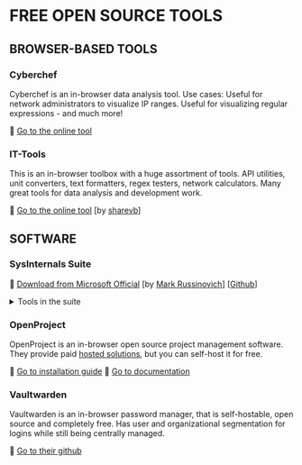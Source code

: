 FREE OPEN SOURCE TOOLS
====

## BROWSER-BASED TOOLS

### Cyberchef
Cyberchef is an in-browser data analysis tool. 
Use cases: Useful for network administrators to visualize IP ranges. Useful for visualizing regular expressions - and much more!

:link: [Go to the online tool](https://cyberchef.vaultwarden.ca/cyberchef)

### IT-Tools
This is an in-browser toolbox with a huge assortment of tools. API utilities, unit converters, text formatters, regex testers, network calculators. Many great tools for data analysis and development work.

:link: [Go to the online tool](https://sharevb-it-tools.vercel.app/) [by [sharevb](https://github.com/sharevb)]

## SOFTWARE

### SysInternals Suite
:floppy_disk: [Download from Microsoft Official](https://download.sysinternals.com/files/SysinternalsSuite.zip) [by [Mark Russinovich](https://learn.microsoft.com/en-us/sysinternals/)] [[Github](https://github.com/Sysinternals/sysinternals)]
<details>
<summary>Tools in the suite</summary>

| **Tool**                      | **Function**                                           |
| ----------------------------- | ------------------------------------------------------ |
| **Process Explorer**          | Advanced Task Manager showing processes, DLLs, handles |
| **Process Monitor (ProcMon)** | Real-time file, registry, process/thread activity      |
| **PsExec**                    | Run processes remotely or as SYSTEM/hidden user        |
| **PsList**                    | Display detailed process statistics                    |
| **PsKill**                    | Terminate processes locally or remotely                |
| **PsSuspend**                 | Suspend/resume processes                               |
| **PsGetSid**                  | Display machine or user SID                            |
| **PsInfo**                    | System info: uptime, memory, patch level               |
| **PsLoggedOn**                | Show logged-on users                                   |
| **PsLogList**                 | Dump event logs                                        |
| **PsService**                 | Query/control Windows services                         |
| **AccessChk**                 | Show effective permissions for files/objects           |
| **AccessEnum**                | Report folder/file permission issues                   |
| **Streams**                   | Detect/remove NTFS alternate data streams              |
| **SDelete**                   | Secure delete files or free space                      |
| **Contig**                    | Defragment a single file                               |
| **DiskView**                  | Graphical disk sector viewer                           |
| **Disk Usage (DU)**           | Show folder/file sizes                                 |
| **Sync**                      | Flush cached file data to disk                         |
| **TCPView**                   | Show active TCP/UDP connections                        |
| **PsPing**                    | Advanced ping with latency/bandwidth tests             |
| **PortMon**                   | Monitor serial/parallel port activity                  |
| **Autoruns**                  | Show/manage everything that auto-starts                |
| **LogonSessions**             | Show active logon sessions and processes               |
| **ShellRunas**                | Run a program as another user                          |
| **BgInfo**                    | Display system info on the desktop                     |
| **Desktops**                  | Create/manage multiple virtual desktops                |
| **ZoomIt**                    | Zoom and annotate the screen                           |
| **Handle**                    | Show open file/object handles by process               |
| **LoadOrder**                 | Show driver and service load order                     |
| **VMMap**                     | Analyze process virtual/physical memory                |
| **RAMMap**                    | Detailed physical memory analysis                      |
| **Coreinfo**                  | Display CPU topology and cache info                    |
| **LiveKd**                    | Run kernel debugger on a live system                   |
| **NotMyFault**                | Crash/hang Windows for testing                         |
| **Strings**                   | Extract readable text from binaries                    |
| **WhoIs**                     | Query domain registration info                         |

</details>

### OpenProject
OpenProject is an in-browser open source project management software.
They provide paid [hosted solutions](https://www.openproject.org/pricing/), but you can self-host it for free.

:floppy_disk: [Go to installation guide](https://www.openproject.org/docs/installation-and-operations/installation/) 
:page_facing_up: [Go to documentation](https://www.openproject.org/docs/)


### Vaultwarden
Vaultwarden is an in-browser password manager, that is self-hostable, open source and completely free. Has user and organizational segmentation for logins while still being centrally managed. 

:floppy_disk: [Go to their github](https://github.com/dani-garcia/vaultwarden)
